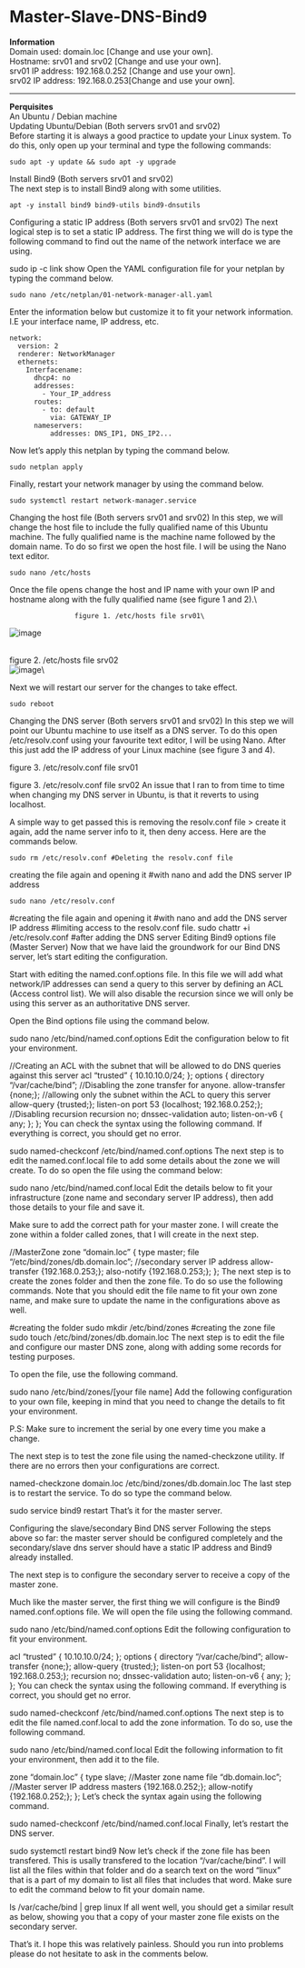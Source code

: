 # Master-Slave-DNS-Bind9

**Information**\
Domain used: domain.loc [Change and use your own].\
Hostname: srv01 and srv02 [Change and use your own].\
srv01 IP address: 192.168.0.252 [Change and use your own].\
srv02 IP address: 192.168.0.253[Change and use your own].
****************************
**Perquisites**\
An Ubuntu / Debian machine\
Updating Ubuntu/Debian (Both servers srv01 and srv02)\
Before starting it is always a good practice to update your Linux system. To do this, only open up your terminal and type the following commands:

```
sudo apt -y update && sudo apt -y upgrade
```
Install Bind9 (Both servers srv01 and srv02)\
The next step is to install Bind9 along with some utilities.
```
apt -y install bind9 bind9-utils bind9-dnsutils
```
Configuring a static IP address (Both servers srv01 and srv02)
The next logical step is to set a static IP address. The first thing we will do is type the following command to find out the name of the network interface we are using.

sudo ip -c link show
Open the YAML configuration file for your netplan by typing the command below.
```
sudo nano /etc/netplan/01-network-manager-all.yaml
```
Enter the information below but customize it to fit your network information. I.E your interface name, IP address, etc.

```
network:
  version: 2
  renderer: NetworkManager
  ethernets:
    Interfacename:
      dhcp4: no
      addresses:
        - Your_IP_address
      routes:
        - to: default
          via: GATEWAY_IP
      nameservers:
          addresses: DNS_IP1, DNS_IP2...
```
Now let’s apply this netplan by typing the command below.
```
sudo netplan apply
```
Finally, restart your network manager by using the command below.
```
sudo systemctl restart network-manager.service
```
Changing the host file (Both servers srv01 and srv02)
In this step, we will change the host file to include the fully qualified name of this Ubuntu machine. The fully qualified name is the machine name followed by the domain name. To do so first we open the host file. I will be using the Nano text editor.
```
sudo nano /etc/hosts
```
Once the file opens change the host and IP name with your own IP and hostname along with the fully qualified name (see figure 1 and 2).\

                    figure 1. /etc/hosts file srv01\
![image](https://github.com/mrkhorasani/Master-Slave-DNS-Bind9/assets/51242725/3d93af93-cbde-4c07-bc78-ae6b69809b40)
 
\
                    figure 2. /etc/hosts file srv02                
![image](https://github.com/mrkhorasani/Master-Slave-DNS-Bind9/assets/51242725/26390bef-64b5-491f-825e-0ebc1cd05952)\
                
Next we will restart our server for the changes to take effect.

```
sudo reboot
```
Changing the DNS server (Both servers srv01 and srv02)
In this step we will point our Ubuntu machine to use itself as a DNS server. To do this open /etc/resolv.conf using your favourite text editor, I will be using Nano. After this just add the IP address of your Linux machine (see figure 3 and 4).


figure 3. /etc/resolv.conf file srv01

figure 3. /etc/resolv.conf file srv02
An issue that I ran to from time to time when changing my DNS server in Ubuntu, is that it reverts to using localhost.

A simple way to get passed this is removing the resolv.conf file > create it again, add the name server info to it, then deny access. Here are the commands below.

```
sudo rm /etc/resolv.conf #Deleting the resolv.conf file
```
creating the file again and opening it #with nano and add the DNS server IP address
```
sudo nano /etc/resolv.conf
```
#creating the file again and opening it #with nano and add the DNS server IP address
#limiting access to the resolv.conf file.
sudo chattr +i /etc/resolv.conf #after adding the DNS server 
Editing Bind9 options file (Master Server)
Now that we have laid the groundwork for our Bind DNS server, let’s start editing the configuration.

Start with editing the named.conf.options file. In this file we will add what network/IP addresses can send a query to this server by defining an ACL (Access control list). We will also disable the recursion since we will only be using this server as an authoritative DNS server.

Open the Bind options file using the command below.

sudo nano /etc/bind/named.conf.options
Edit the configuration below to fit your environment.

//Creating an ACL with the subnet that will be allowed to do DNS queries against this server
acl “trusted” {
 10.10.10.0/24;
};
options {
 directory “/var/cache/bind”;
//Disabling the zone transfer for anyone. 
 allow-transfer {none;};
//allowing only the subnet within the ACL to query this server 
 allow-query {trusted;};
 listen-on port 53 {localhost; 192.168.0.252;};
//Disabling recursion
 recursion no;
 dnssec-validation auto;
 listen-on-v6 { any; };
};
You can check the syntax using the following command. If everything is correct, you should get no error.

sudo named-checkconf /etc/bind/named.conf.options
The next step is to edit the named.conf.local file to add some details about the zone we will create. To do so open the file using the command below:

sudo nano /etc/bind/named.conf.local
Edit the details below to fit your infrastructure (zone name and secondary server IP address), then add those details to your file and save it.

Make sure to add the correct path for your master zone. I will create the zone within a folder called zones, that I will create in the next step.

//MasterZone 
zone “domain.loc” {
 type master;
 file “/etc/bind/zones/db.domain.loc”;
//secondary server IP address
 allow-transfer {192.168.0.253;};
 also-notify {192.168.0.253;};
};
The next step is to create the zones folder and then the zone file. To do so use the following commands. Note that you should edit the file name to fit your own zone name, and make sure to update the name in the configurations above as well.

#creating the folder
sudo mkdir /etc/bind/zones
#creating the zone file
sudo touch /etc/bind/zones/db.domain.loc
The next step is to edit the file and configure our master DNS zone, along with adding some records for testing purposes.

To open the file, use the following command.

sudo nano /etc/bind/zones/[your file name]
Add the following configuration to your own file, keeping in mind that you need to change the details to fit your environment.

P.S: Make sure to increment the serial by one every time you make a change.


The next step is to test the zone file using the named-checkzone utility. If there are no errors then your configurations are correct.

named-checkzone domain.loc /etc/bind/zones/db.domain.loc
The last step is to restart the service. To do so type the command below.

sudo service bind9 restart
That’s it for the master server.

Configuring the slave/secondary Bind DNS server
Following the steps above so far: the master server should be configured completely and the secondary/slave dns server should have a static IP address and Bind9 already installed.

The next step is to configure the secondary server to receive a copy of the master zone.

Much like the master server, the first thing we will configure is the Bind9 named.conf.options file. We will open the file using the following command.

sudo nano /etc/bind/named.conf.options
Edit the following configuration to fit your environment.

acl “trusted” {
 10.10.10.0/24;
};
options {
 directory “/var/cache/bind”;
 allow-transfer {none;};
 allow-query {trusted;};
 listen-on port 53 {localhost; 192.168.0.253;};
 recursion no;
 dnssec-validation auto;
 listen-on-v6 { any; };
};
You can check the syntax using the following command. If everything is correct, you should get no error.

sudo named-checkconf /etc/bind/named.conf.options
The next step is to edit the file named.conf.local to add the zone information. To do so, use the following command.

sudo nano /etc/bind/named.conf.local
Edit the following information to fit your environment, then add it to the file.

zone “domain.loc” {
 type slave;
 //Master zone name
 file “db.domain.loc”;
 //Master server IP address
 masters {192.168.0.252;};
 allow-notify {192.168.0.252;};
};
Let’s check the syntax again using the following command.

sudo named-checkconf /etc/bind/named.conf.local
Finally, let’s restart the DNS server.

sudo systemctl restart bind9
Now let’s check if the zone file has been transfered. This is usally transfered to the location “/var/cache/bind”. I will list all the files within that folder and do a search text on the word “linux” that is a part of my domain to list all files that includes that word. Make sure to edit the command below to fit your domain name.

ls /var/cache/bind | grep linux
If all went well, you should get a similar result as below, showing you that a copy of your master zone file exists on the secondary server.


That’s it. I hope this was relatively painless. Should you run into problems please do not hesitate to ask in the comments below.
